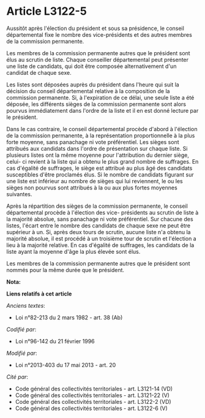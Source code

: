 # Article L3122-5

Aussitôt après l'élection du président et sous sa présidence, le conseil départemental fixe le nombre des vice-présidents et
des autres membres de la commission permanente.

Les membres de la commission permanente autres que le président sont élus au scrutin de liste. Chaque conseiller
départemental peut présenter une liste de candidats, qui doit être composée alternativement d'un candidat de chaque sexe.

Les listes sont déposées auprès du président dans l'heure qui suit la décision du conseil départemental relative à la
composition de la commission permanente. Si, à l'expiration de ce délai, une seule liste a été déposée, les différents sièges
de la commission permanente sont alors pourvus immédiatement dans l'ordre de la liste et il en est donné lecture par le
président.

Dans le cas contraire, le conseil départemental procède d'abord à l'élection de la commission permanente, à la représentation
proportionnelle à la plus forte moyenne, sans panachage ni vote préférentiel. Les sièges sont attribués aux candidats dans
l'ordre de présentation sur chaque liste. Si plusieurs listes ont la même moyenne pour l'attribution du dernier siège, celui-
ci revient à la liste qui a obtenu le plus grand nombre de suffrages. En cas d'égalité de suffrages, le siège est attribué au
plus âgé des candidats susceptibles d'être proclamés élus. Si le nombre de candidats figurant sur une liste est inférieur au
nombre de sièges qui lui reviennent, le ou les sièges non pourvus sont attribués à la ou aux plus fortes moyennes suivantes.

Après la répartition des sièges de la commission permanente, le conseil départemental procède à l'élection des vice-
présidents au scrutin de liste à la majorité absolue, sans panachage ni vote préférentiel. Sur chacune des listes, l'écart
entre le nombre des candidats de chaque sexe ne peut être supérieur à un. Si, après deux tours de scrutin, aucune liste n'a
obtenu la majorité absolue, il est procédé à un troisième tour de scrutin et l'élection a lieu à la majorité relative. En cas
d'égalité de suffrages, les candidats de la liste ayant la moyenne d'âge la plus élevée sont élus.

Les membres de la commission permanente autres que le président sont nommés pour la même durée que le président.

**Nota:**



**Liens relatifs à cet article**

_Anciens textes_:

  - Loi n°82-213 du 2 mars 1982 - art. 38 (Ab)

_Codifié par_:

  - Loi n°96-142 du 21 février 1996

_Modifié par_:

  - Loi n°2013-403 du 17 mai 2013 - art. 20

_Cité par_:

  - Code général des collectivités territoriales - art. L3121-14 (VD)
  - Code général des collectivités territoriales - art. L3121-22 (V)
  - Code général des collectivités territoriales - art. L3122-2 (VD)
  - Code général des collectivités territoriales - art. L3122-6 (V)

